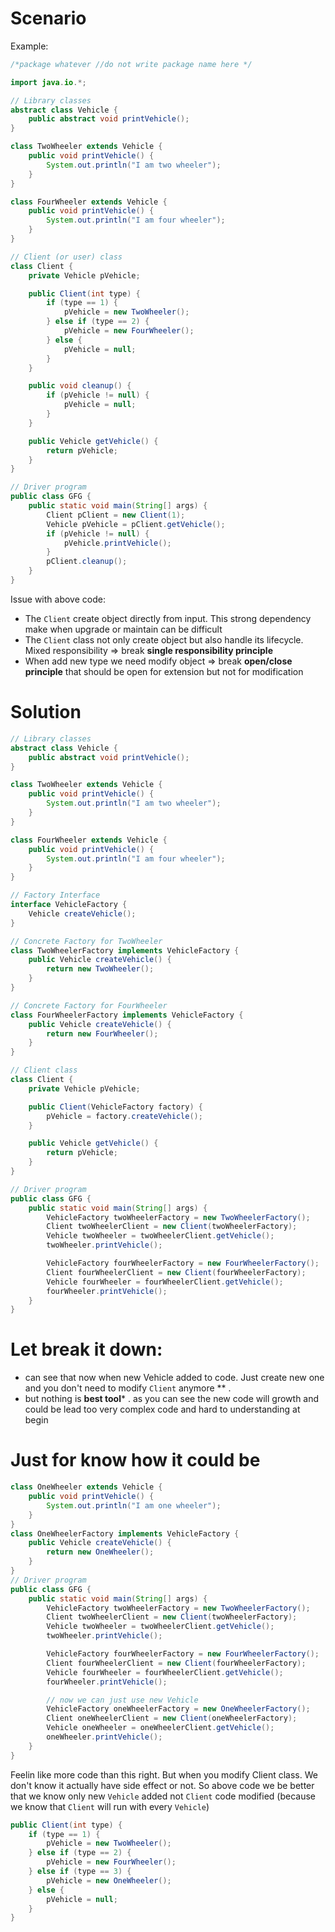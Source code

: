 # Scenario
Example:
```java
/*package whatever //do not write package name here */

import java.io.*;

// Library classes
abstract class Vehicle {
    public abstract void printVehicle();
}

class TwoWheeler extends Vehicle {
    public void printVehicle() {
        System.out.println("I am two wheeler");
    }
}

class FourWheeler extends Vehicle {
    public void printVehicle() {
        System.out.println("I am four wheeler");
    }
}

// Client (or user) class
class Client {
    private Vehicle pVehicle;

    public Client(int type) {
        if (type == 1) {
            pVehicle = new TwoWheeler();
        } else if (type == 2) {
            pVehicle = new FourWheeler();
        } else {
            pVehicle = null;
        }
    }

    public void cleanup() {
        if (pVehicle != null) {
            pVehicle = null;
        }
    }

    public Vehicle getVehicle() {
        return pVehicle;
    }
}

// Driver program
public class GFG {
    public static void main(String[] args) {
        Client pClient = new Client(1);
        Vehicle pVehicle = pClient.getVehicle();
        if (pVehicle != null) {
            pVehicle.printVehicle();
        }
        pClient.cleanup();
    }
}
```
Issue with above code:
- The `Client` create object directly from input. This strong dependency make when upgrade or maintain can be difficult 
- The `Client` class not only create object but also handle its lifecycle. Mixed responsibility => break **single responsibility principle**
- When add new type we need modify object => break **open/close principle** that should be open for extension but not for modification
# Solution
```java
// Library classes
abstract class Vehicle {
    public abstract void printVehicle();
}

class TwoWheeler extends Vehicle {
    public void printVehicle() {
        System.out.println("I am two wheeler");
    }
}

class FourWheeler extends Vehicle {
    public void printVehicle() {
        System.out.println("I am four wheeler");
    }
}

// Factory Interface
interface VehicleFactory {
    Vehicle createVehicle();
}

// Concrete Factory for TwoWheeler
class TwoWheelerFactory implements VehicleFactory {
    public Vehicle createVehicle() {
        return new TwoWheeler();
    }
}

// Concrete Factory for FourWheeler
class FourWheelerFactory implements VehicleFactory {
    public Vehicle createVehicle() {
        return new FourWheeler();
    }
}

// Client class
class Client {
    private Vehicle pVehicle;

    public Client(VehicleFactory factory) {
        pVehicle = factory.createVehicle();
    }

    public Vehicle getVehicle() {
        return pVehicle;
    }
}

// Driver program
public class GFG {
    public static void main(String[] args) {
        VehicleFactory twoWheelerFactory = new TwoWheelerFactory();
        Client twoWheelerClient = new Client(twoWheelerFactory);
        Vehicle twoWheeler = twoWheelerClient.getVehicle();
        twoWheeler.printVehicle();

        VehicleFactory fourWheelerFactory = new FourWheelerFactory();
        Client fourWheelerClient = new Client(fourWheelerFactory);
        Vehicle fourWheeler = fourWheelerClient.getVehicle();
        fourWheeler.printVehicle();
    }
}
```
# Let break it down:
- can see that now when new Vehicle added to code. Just create new one and you don't need to modify `Client` anymore ** .
- but nothing is **best tool*** . as you can see the new code will growth and could be lead too very complex code and hard to understanding at begin 

# Just for know how it could be
```java
class OneWheeler extends Vehicle {
    public void printVehicle() {
        System.out.println("I am one wheeler");
    }
}
class OneWheelerFactory implements VehicleFactory {
    public Vehicle createVehicle() {
        return new OneWheeler();
    }
}
// Driver program
public class GFG {
    public static void main(String[] args) {
        VehicleFactory twoWheelerFactory = new TwoWheelerFactory();
        Client twoWheelerClient = new Client(twoWheelerFactory);
        Vehicle twoWheeler = twoWheelerClient.getVehicle();
        twoWheeler.printVehicle();

        VehicleFactory fourWheelerFactory = new FourWheelerFactory();
        Client fourWheelerClient = new Client(fourWheelerFactory);
        Vehicle fourWheeler = fourWheelerClient.getVehicle();
        fourWheeler.printVehicle();

		// now we can just use new Vehicle
		VehicleFactory oneWheelerFactory = new OneWheelerFactory();
        Client oneWheelerClient = new Client(oneWheelerFactory);
        Vehicle oneWheeler = oneWheelerClient.getVehicle();
        oneWheeler.printVehicle();
    }
}
```
Feelin like more code than this right. But when you modify Client class. We don't know it actually have side effect or not. So above code we be better that we know only new `Vehicle` added not `Client` code modified (because we know that `Client` will run with every `Vehicle`)
```java
public Client(int type) {
	if (type == 1) {
		pVehicle = new TwoWheeler();
	} else if (type == 2) {
		pVehicle = new FourWheeler();
	} else if (type == 3) {
		pVehicle = new OneWheeler();
	} else {
		pVehicle = null;
	}
}

```